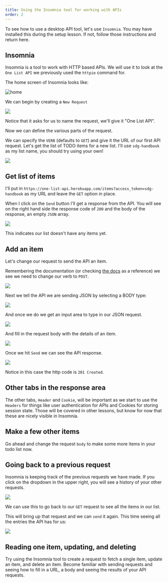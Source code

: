 ```yaml
---
title: Using the Insomnia tool for working with APIs
order: 2
---
```


To see how to use a desktop API tool, let's use `Insomnia`. You may have
installed this during the setup lesson. If not, follow those instructions and
return here.

## Insomnia

Insomnia is a tool to work with HTTP based APIs. We will use it to look at the
`One List API` we previously used the `httpie` command for.

The home screen of Insomnia looks like:

![home](./assets/insomnia1.png)

We can begin by creating a `New Request`

![](./assets/new-request.png)

Notice that it asks for us to name the request, we'll give it "One List API".

Now we can define the various parts of the request.

We can specify the `VERB` (defaults to `GET`) and give it the URL of our first
API request. Let's get the list of TODO items for a new list. I'll use
`sdg-handbook` as my list name, you should try using your own!

![](./assets/get-example.png)

## Get list of items

I'll put in `https://one-list-api.herokuapp.com/items?access_token=sdg-handbook`
as my URL and leave the `GET` option in place.

When I click on the `Send` button I'll get a response from the API. You will see
on the right hand side the response code of `200` and the body of the response,
an empty `JSON` array.

![](./assets/get-response.png)

This indicates our list doesn't have any items yet.

## Add an item

Let's change our request to send the API an item.

Remembering the documentation (or checking
[the docs](https://one-list-api.herokuapp.com) as a reference) we see we need to
change our verb to `POST`.

![](./assets/post-dropdown.png)

Next we tell the API we are sending JSON by selecting a BODY type:

![](./assets/post-body-type.png)

And once we do we get an input area to type in our JSON request.

![](./assets/json-request-body.png)

And fill in the request body with the details of an item.

![](./assets/full-post-request.png)

Once we hit `Send` we can see the API response.

![](./assets/post-request-response.png)

Notice in this case the http code is `201 Created`.

## Other tabs in the response area

The other tabs, `Header` and `Cookie`, will be important as we start to use the
`Headers` for things like user authentication for APIs and Cookies for storing
session state. Those will be covered in other lessons, but know for now that
these are nicely visible in Insomnia.

## Make a few other items

Go ahead and change the request `body` to make some more items in your todo list
now.

## Going back to a previous request

Insomnia is keeping track of the previous requests we have made. If you click on
the dropdown in the upper right, you will see a history of your other requests.

![](./assets/previous-request.png)

We can use this to go back to our `GET` request to see all the items in our
list.

This will bring up that request and we can `send` it again. This time seeing all
the entries the API has for us:

![](./assets/list-with-entries.png)

## Reading one item, updating, and deleting

Try using the Insomnia tool to create a request to fetch a single item, update
an item, and delete an item. Become familiar with sending requests and seeing
how to fill in a URL, a body and seeing the results of your API requests.
